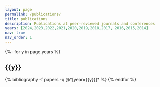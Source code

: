 ```yaml
---
layout: page
permalink: /publications/
title: publications
description: Publications at peer-reviewed journals and conferences
years: [2024,2023,2022,2021,2020,2019,2018,2017, 2016,2015,2014]
nav: true
nav_order: 1
---
```

<!-- _pages/publications.md -->
<div class="publications">

{%- for y in page.years %}
  <h2 class="year">{{y}}</h2>
  {% bibliography -f papers -q @*[year={{y}}]* %}
{% endfor %}

</div>

